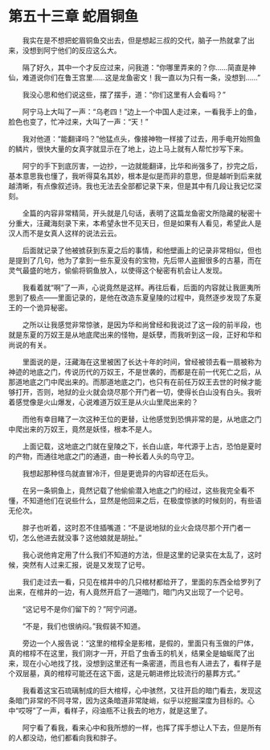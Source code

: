 # 第五十三章 蛇眉铜鱼


　　我实在是不想把蛇眉铜鱼交出去，但是想起三叔的交代，脑子一热就拿了出来，没想到阿宁他们的反应这么大。

　　隔了好久，其中一个才反应过来，问我道：“你哪里弄来的？你……简直是神仙，难道说你们在鲁王宫里……这是龙鱼密文！我一直以为只有一条，没想到……”

　　我没心思和他们说这些，摆了摆手，道：“你们这里有人会看吗？”

　　阿宁马上大叫了一声：“乌老四！”边上一个中国人走过来，一看我手上的鱼，脸色也变了，忙冲过来，大叫了一声：“天！”

　　我对他道：“能翻译吗？”他猛点头，像接神物一样接了过去，用手电开始照鱼的鳞片，很快大量的女真字就显示在了地上，边上马上就有人帮忙抄写下来。

　　阿宁的手下到底厉害，一边抄，一边就能翻译，比华和尚强多了，抄完之后，基本意思我也懂了，我听得莫名其妙，根本是似是而非的意思，但是越听到后来就越清晰，有点像叙述诗。我也无法去全部都记录下来，但是其中有几段让我记忆深刻。

　　全篇的内容非常精简，开头就是几句话，表明了这篇龙鱼密文所隐藏的秘密十分重大，汪藏海刻录下来，本希望永世不见天日，但是如果有人看见，希望此人是汉人而不是女真人这样的说法云云。

　　后面就记录了他被掳获到东夏之后的事情，和他壁画上的记录非常相似，但也是提到了几句，他为了拿到一些东夏没有的宝物，先后带人盗掘很多的古墓，而在灵气最盛的地方，偷偷将铜鱼放入，以使得这个秘密有机会让人发现。

　　我看着就“啊”了一声，心说竟然是这样。再往后看，后面的内容就让我匪夷所思到了极点——里面记录的，是他在改造东夏皇陵的过程中，竟然逐步发现了东夏王的一个诡异秘密。

　　之所以让我感觉非常惊骇，是因为华和尚曾经和我说过了这一段的前半段，也就是东夏的万奴王是从地底爬出来的怪物，是妖孽，而我听到这一段，正好和华和尚说的有关。

　　里面说的是，汪藏海在这里被困了长达十年的时间，曾经被领去看一扇被称为神迹的地底之门，传说历代的万奴王，不是世袭的，而都是在前一代死亡之后，从那道地底之门中爬出来的。而那道地底之门，也只有在前任万奴王去世的时候才能够打开，否则，地狱的业火就会烧尽那个开门者一切，使得长白山没有白头。我听着感觉像是火山爆发，心说难道万奴王是从火山里爬出来的？

　　而他有幸目睹了一次这种王位的更替，让他感觉到恐惧非常的是，从地底之门中爬出来的万奴王，竟然是妖怪，根本不是人。

　　上面记载，这地底之门就在皇陵之下，长白山底，年代源于上古，恐怕是夏时的产物，而通往地底之门的通道，由一种长着人头的鸟守卫。

　　我想起那种怪鸟就直冒冷汗，但是更诡异的内容却还在后头。

　　在另一条铜鱼上，竟然记载了他偷偷潜入地底之门的经过，这些我完全看不懂，不知道他们在说些什么，显然是他回来之后，在极度惊骇的时候刻的，有些语无伦次。

　　胖子也听着，这时忍不住插嘴道：“不是说地狱的业火会烧尽那个开门者一切，怎么他进去就没事？这他娘就是胡扯。”

　　我心说他肯定用了什么我们不知道的方法，但是这里的记录实在太乱了，这时候，突然有人过来汇报，说是又发现了记号。

　　我们走过去一看，只见在棺井中的几只棺材都给开了，里面的东西全给罗列了出来，在棺井的一边，有人竟然开启了一道暗门，暗门内又出现了一个记号。

　　“这记号不是你们留下的？”阿宁问道。

　　“不是，我们也很纳闷。”我假装不知道。

　　旁边一个人报告说：“这里的棺椁全是影棺，是假的，里面只有玉做的尸体，真的棺椁不在这里，我们刚才一开，开启了虫香玉的机关，结果全是蚰蜒爬了出来，现在小心地找了找，没想到这里还有一条密道，而且也有人进去了，看样子是个双层墓，真的棺椁可能还在这下面，这是元朝进修比较流行的墓葬方式。”

　　我看着这宝石琉璃制成的巨大棺椁，心中骇然，又往开启的暗门看去，发现这条暗门非常的不同寻常，因为这条暗道非常陡峭，似乎以挖掘深度为目标的。心中“哎呀”了一声，看样子，闷油瓶不让我去的地方，就是这里了。

　　阿宁看了看我，看来心中和我所想的一样，也挥了挥手想让人下去，但是所有的人都没动，他们都看向我和胖子。

